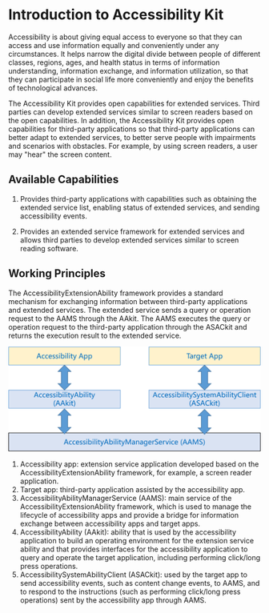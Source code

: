# Introduction to Accessibility Kit

Accessibility is about giving equal access to everyone so that they can access and use information equally and conveniently under any circumstances. It helps narrow the digital divide between people of different classes, regions, ages, and health status in terms of information understanding, information exchange, and information utilization, so that they can participate in social life more conveniently and enjoy the benefits of technological advances.

The Accessibility Kit provides open capabilities for extended services. Third parties can develop extended services similar to screen readers based on the open capabilities. In addition, the Accessibility Kit provides open capabilities for third-party applications so that third-party applications can better adapt to extended services, to better serve people with impairments and scenarios with obstacles. For example, by using screen readers, a user may "hear" the screen content.

## Available Capabilities

1. Provides third-party applications with capabilities such as obtaining the extended service list, enabling status of extended services, and sending accessibility events.

2. Provides an extended service framework for extended services and allows third parties to develop extended services similar to screen reading software.

## Working Principles

The AccessibilityExtensionAbility framework provides a standard mechanism for exchanging information between third-party applications and extended services. The extended service sends a query or operation request to the AAMS through the AAkit. The AAMS executes the query or operation request to the third-party application through the ASACkit and returns the execution result to the extended service.

![AccessibilityFramework](figures/AccessibilityFramework.png)

1. Accessibility app: extension service application developed based on the AccessibilityExtensionAbility framework, for example, a screen reader application.
2. Target app: third-party application assisted by the accessibility app.
3. AccessibilityAbilityManagerService (AAMS): main service of the AccessibilityExtensionAbility framework, which is used to manage the lifecycle of accessibility apps and provide a bridge for information exchange between accessibility apps and target apps.
4. AccessibilityAbility (AAkit): ability that is used by the accessibility application to build an operating environment for the extension service ability and that provides interfaces for the accessibility application to query and operate the target application, including performing click/long press operations.
5. AccessibilitySystemAbilityClient (ASACkit): used by the target app to send accessibility events, such as content change events, to AAMS, and to respond to the instructions (such as performing click/long press operations) sent by the accessibility app through AAMS.
